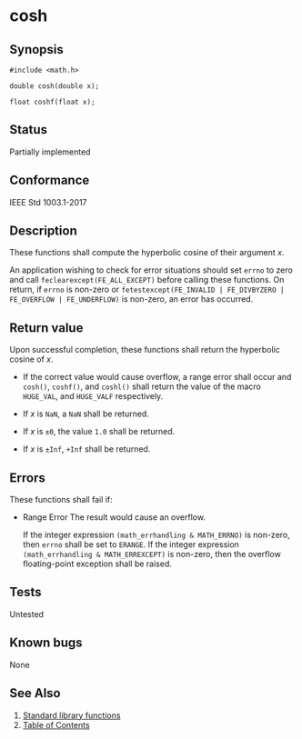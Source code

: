 # cosh

## Synopsis

`#include <math.h>`

`double cosh(double x);`

`float coshf(float x);`

## Status

Partially implemented

## Conformance

IEEE Std 1003.1-2017

## Description

These functions shall compute the hyperbolic cosine of their argument _x_.

An application wishing to check for error situations should set `errno` to zero and call `feclearexcept(FE_ALL_EXCEPT)`
before calling these functions. On return, if `errno` is non-zero or
`fetestexcept(FE_INVALID | FE_DIVBYZERO | FE_OVERFLOW | FE_UNDERFLOW)` is non-zero, an error has occurred.

## Return value

Upon successful completion, these functions shall return the hyperbolic cosine of _x_.

* If the correct value would cause overflow, a range error shall occur and `cosh()`, `coshf()`, and `coshl()` shall
return the value of the macro `HUGE_VAL`, and `HUGE_VALF` respectively.

* If _x_ is `NaN`, a `NaN` shall be returned.

* If _x_ is `±0`, the value `1.0` shall be returned.

* If _x_ is `±Inf`, `+Inf` shall be returned.

## Errors

These functions shall fail if:

* Range Error
  The result would cause an overflow.

  If the integer expression `(math_errhandling & MATH_ERRNO)` is non-zero, then `errno` shall be set to `ERANGE`. If the
  integer expression `(math_errhandling & MATH_ERREXCEPT)` is non-zero, then the overflow floating-point exception shall
  be raised.

## Tests

Untested

## Known bugs

None

## See Also

1. [Standard library functions](../README.md)
2. [Table of Contents](../../../README.md)
